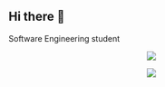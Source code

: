 ## Hi there 👋
Software Engineering student
<p align="center">
  <a href="https://skillicons.dev">
    <img src="https://skillicons.dev/icons?i=java,cs,js,html,css" />
  </a>
</p>
<p align="center">
  <a href="https://skillicons.dev">
    <img src="https://skillicons.dev/icons?i=idea,visualstudio,vscode" />
  </a>
</p>
